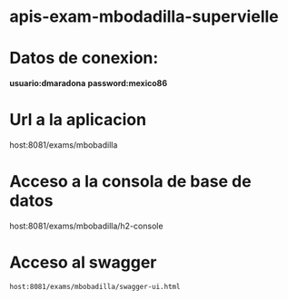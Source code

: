 # apis-exam-mbodadilla-supervielle
# Datos de conexion:
 **usuario:dmaradona**
  **password:mexico86**

# Url a la aplicacion
host:8081/exams/mbobadilla
 
# Acceso a la consola de base de datos
  host:8081/exams/mbobadilla/h2-console
    
# Acceso al swagger
    host:8081/exams/mbobadilla/swagger-ui.html
